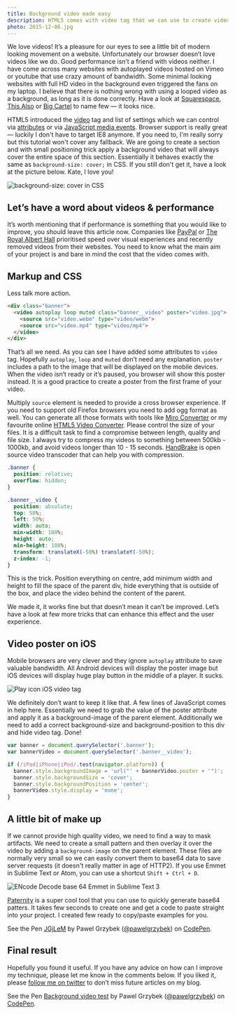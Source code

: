 ```yaml
---
title: Background video made easy
description: HTML5 comes with video tag that we can use to create video as a background with a little bit help from CSS. Let’s add some movement to our projects.
photo: 2015-12-06.jpg
---
```


We love videos! It’s a pleasure for our eyes to see a little bit of modern looking movement on a website. Unfortunately our browser doesn’t love videos like we do. Good performance isn’t a friend with videos neither. I have come across many websites with autoplayed videos hosted on Vimeo or youtube that use crazy amount of bandwidth. Some minimal looking websites with full HD video in the background even triggered the fans on my laptop. I believe that there is nothing wrong with using a looped video as a background, as long as it is done correctly. Have a look at [Squarespace](http://www.squarespace.com/), [This Also](http://thisalso.com/) or [Big Cartel](https://www.bigcartel.com/) to name few — it looks nice.

HTML5 introduced the [video](https://developer.mozilla.org/en-US/docs/Web/HTML/Element/video) tag and list of settings which we can control via [attributes](https://developer.mozilla.org/en-US/docs/Web/HTML/Element/video#Attributes) or via [JavaScript media events](https://developer.mozilla.org/en-US/docs/Web/Guide/Events/Media_events). Browser support is really great — luckily I don't have to target IE8 anymore. If you need to, I'm really sorry but this tutorial won't cover any fallback. We are going to create a section and with small positioning trick apply a background video that will always cover the entire space of this section. Essentially it behaves exactly the same as `background-size: cover;` in CSS. If you still don't get it, have a look at the picture below. Kate, I love you!

![background-size: cover in CSS](/photos/2015-12-06-1.jpg)

## Let’s have a word about videos & performance

It’s worth mentioning that if performance is something that you would like to improve, you should leave this article now. Companies like [PayPal](https://www.paypal.com) or [The Royal Albert Hall](http://www.royalalberthall.com/) prioritised speed over visual experiences and recently removed videos from their websites. You need to know what the main aim of your project is and bare in mind the cost that the video comes with.

## Markup and CSS

Less talk more action.

```html
<div class="banner">
  <video autoplay loop muted class="banner__video" poster="video.jpg">
    <source src="video.webm" type="video/webm">
    <source src="video.mp4" type="video/mp4">
  </video>
</div>
```

That’s all we need. As you can see I have added some attributes to `video` tag. Hopefully `autoplay`, `loop` and `muted` don’t need any explanation. `poster` includes a path to the image that will be displayed on the mobile devices. When the video isn’t ready or it’s paused, you browser will show this poster instead. It is a good practice to create a poster from the first frame of your video.

Multiply `source` element is needed to provide a cross browser experience. If you need to support old Firefox browsers you need to add ogg format as well. You can generate all those formats with tools like [Miro Converter](http://www.mirovideoconverter.com/) or my favourite online [HTML5 Video Converter](https://html5backgroundvideos.com/converter/). Please control the size of your files. It is a difficult task to find a compromise between length, quality and file size. I always try to compress my videos to something between 500kb - 1000kb, and avoid videos longer than 10 - 15 seconds. [HandBrake](https://handbrake.fr/) is open source video transcoder that can help you with compression.

```css
.banner {
  position: relative;
  overflow: hidden;
}

.banner__video {
  position: absolute;
  top: 50%;
  left: 50%;
  width: auto;
  min-width: 100%;
  height: auto;
  min-height: 100%;
  transform: translateX(-50%) translateY(-50%);
  z-index: -1;
}
```

This is the trick. Position everything on centre, add minimum width and height to fill the space of the parent div, hide everything that is outside of the box, and place the video behind the content of the parent.

We made it, it works fine but that doesn’t mean it can’t be improved. Let’s have a look at few more tricks that can enhance this effect and the user experience.

## Video poster on iOS

Mobile browsers are very clever and they ignore `autoplay` attribute to save valuable bandwidth. All Android devices will display the poster image but iOS devices will display huge play button in the middle of a player. It sucks.

![Play icon iOS video tag](/photos/2015-12-06-2.jpg)

We definitely don’t want to keep it like that. A few lines of JavaScript comes in help here. Essentially we need to grab the value of the poster attribute and apply it as a background-image of the parent element. Additionally we need to add a correct background-size and background-position to this div and hide video tag. Done!

```js
var banner = document.querySelector('.banner');
var bannerVideo = document.querySelector('.banner__video');

if (/iPad|iPhone|iPod/.test(navigator.platform)) {
  banner.style.backgroundImage = 'url("' + bannerVideo.poster + '")';
  banner.style.backgroundSize = 'cover';
  banner.style.backgroundPosition = 'center';
  bannerVideo.style.display = 'none';
}
```

## A little bit of make up

If we cannot provide high quality video, we need to find a way to mask artifacts. We need to create a small pattern and then overlay it over the video by adding a `background-image` on the parent element. These files are normally very small so we can easily convert them to base64 data to save server requests (it doesn't really matter in age of HTTP2). If you use Emmet in Sublime Text or Atom, you can use a shortcut `Shift + Ctrl + D`.

![ENcode Decode base 64 Emmet in Sublime Text 3](/photos/2015-12-06-3.gif)

[Paternity](http://www.patternify.com/) is a super cool tool that you can use to quickly generate base64 patters. It takes few seconds to create one and get a code to paste straight into your project. I created few ready to copy/paste examples for you.

<p data-height="250" data-theme-id="14885" data-slug-hash="JGjLeM" data-default-tab="result" data-user="pawelgrzybek" class='codepen'>See the Pen <a href='https://codepen.io/pawelgrzybek/pen/JGjLeM/'>JGjLeM</a> by Pawel Grzybek (<a href='https://codepen.io/pawelgrzybek'>@pawelgrzybek</a>) on <a href='http://codepen.io'>CodePen</a>.</p>
<script async src="//assets.codepen.io/assets/embed/ei.js"></script>

## Final result

Hopefully you found it useful. If you have any advice on how can I improve my technique, please let me know in the comments below. If you liked it, please [follow me on twitter](https://twitter.com/pawelgrzybek) to don’t miss future articles on my blog.

<p data-height="410" data-theme-id="14885" data-slug-hash="WrNpJj" data-default-tab="result" data-user="pawelgrzybek" class='codepen'>See the Pen <a href='https://codepen.io/pawelgrzybek/pen/WrNpJj/'>Background video test</a> by Pawel Grzybek (<a href='https://codepen.io/pawelgrzybek'>@pawelgrzybek</a>) on <a href='http://codepen.io'>CodePen</a>.</p>
<script async src="//assets.codepen.io/assets/embed/ei.js"></script>
